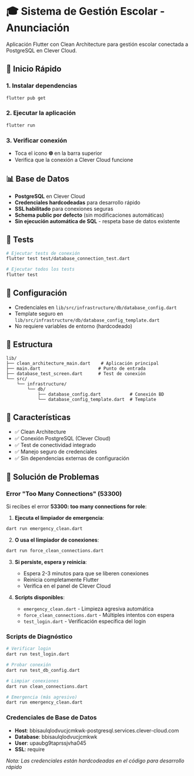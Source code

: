 # 🎓 Sistema de Gestión Escolar - Anunciación

Aplicación Flutter con Clean Architecture para gestión escolar conectada a PostgreSQL en Clever Cloud.

## 🚀 Inicio Rápido

### 1. Instalar dependencias
```bash
flutter pub get
```

### 2. Ejecutar la aplicación
```bash
flutter run
```

### 3. Verificar conexión
- Toca el icono **🌐** en la barra superior
- Verifica que la conexión a Clever Cloud funcione

## 📊 Base de Datos

- **PostgreSQL** en Clever Cloud
- **Credenciales hardcodeadas** para desarrollo rápido
- **SSL habilitado** para conexiones seguras
- **Schema public por defecto** (sin modificaciones automáticas)
- **Sin ejecución automática de SQL** - respeta base de datos existente

## 🧪 Tests

```bash
# Ejecutar tests de conexión
flutter test test/database_connection_test.dart

# Ejecutar todos los tests
flutter test
```

## 🔧 Configuración

- Credenciales en `lib/src/infrastructure/db/database_config.dart`
- Template seguro en `lib/src/infrastructure/db/database_config_template.dart`
- No requiere variables de entorno (hardcodeado)

## 📁 Estructura

```
lib/
├── clean_architecture_main.dart    # Aplicación principal
├── main.dart                      # Punto de entrada
├── database_test_screen.dart      # Test de conexión
└── src/
    └── infrastructure/
        └── db/
            ├── database_config.dart           # Conexión BD
            └── database_config_template.dart  # Template
```

## 🎯 Características

- ✅ Clean Architecture
- ✅ Conexión PostgreSQL (Clever Cloud)
- ✅ Test de conectividad integrado
- ✅ Manejo seguro de credenciales
- ✅ Sin dependencias externas de configuración

## 🚨 Solución de Problemas

### Error "Too Many Connections" (53300)

Si recibes el error **53300: too many connections for role**:

1. **Ejecuta el limpiador de emergencia**:
```bash
dart run emergency_clean.dart
```

2. **O usa el limpiador de conexiones**:
```bash
dart run force_clean_connections.dart
```

3. **Si persiste, espera y reinicia**:
   - Espera 2-3 minutos para que se liberen conexiones
   - Reinicia completamente Flutter
   - Verifica en el panel de Clever Cloud

4. **Scripts disponibles**:
   - `emergency_clean.dart` - Limpieza agresiva automática
   - `force_clean_connections.dart` - Múltiples intentos con espera
   - `test_login.dart` - Verificación específica del login

### Scripts de Diagnóstico

```bash
# Verificar login
dart run test_login.dart

# Probar conexión
dart run test_db_config.dart

# Limpiar conexiones
dart run clean_connections.dart

# Emergencia (más agresivo)
dart run emergency_clean.dart
```

### Credenciales de Base de Datos

- **Host**: bbisaulqlodvucjcmkwk-postgresql.services.clever-cloud.com
- **Database**: bbisaulqlodvucjcmkwk
- **User**: upaubg9taprssjvha045
- **SSL**: require

*Nota: Las credenciales están hardcodeadas en el código para desarrollo rápido*
